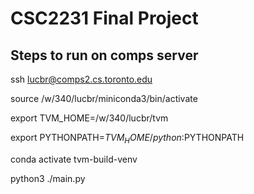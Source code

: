# CSC2231 Final Project
## Steps to run on comps server

ssh lucbr@comps2.cs.toronto.edu

source /w/340/lucbr/miniconda3/bin/activate

export TVM_HOME=/w/340/lucbr/tvm

export PYTHONPATH=$TVM_HOME/python:$PYTHONPATH

conda activate tvm-build-venv

python3 ./main.py
